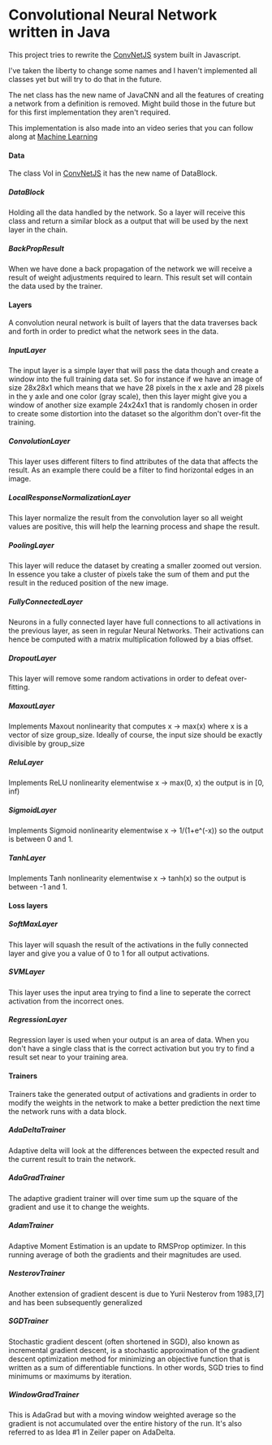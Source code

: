 # Convolutional Neural Network written in Java

This project tries to rewrite the [ConvNetJS](https://github.com/karpathy/convnetjs) system built in Javascript.

I've taken the liberty to change some names and I haven't implemented all classes yet but will try to do that in the future.

The net class has the new name of JavaCNN and all the features of creating a network from a definition is removed. Might build those in the future but for this first implementation they aren't required.

This implementation is also made into an video series that you can follow along at [Machine Learning](https://www.youtube.com/playlist?list=PLP2v7zU48xOLt9Hqiu3j3PdBV5cKgqio7)

#### Data
The class Vol in [ConvNetJS](https://github.com/karpathy/convnetjs) it has the new name of DataBlock.

##### DataBlock
Holding all the data handled by the network. So a layer will receive this class and return a similar block as a output that will be used by the next layer in the chain.

##### BackPropResult
When we have done a back propagation of the network we will receive a result of weight adjustments required to learn. This result set will contain the data used by the trainer.

#### Layers
A convolution neural network is built of layers that the data traverses back and forth in order to predict what the network sees in the data.

##### InputLayer
The input layer is a simple layer that will pass the data though and create a window into the full training data set. So for instance if we have an image of size 28x28x1 which means that we have 28 pixels in the x axle and 28 pixels in the y axle and one color (gray scale), then this layer might give you a window of another size example 24x24x1 that is randomly chosen in order to create some distortion into the dataset so the algorithm don't over-fit the training.

##### ConvolutionLayer
This layer uses different filters to find attributes of the data that affects the result. As an example there could be a filter to find horizontal edges in an image.

##### LocalResponseNormalizationLayer
This layer normalize the result from the convolution layer so all weight values are positive, this will help the learning process and shape the result.

##### PoolingLayer
This layer will reduce the dataset by creating a smaller zoomed out version. In essence you take a cluster of pixels take the sum of them and put the result in the reduced position of the new image.

##### FullyConnectedLayer
Neurons in a fully connected layer have full connections to all activations in the previous layer, as seen in regular Neural Networks. Their activations can hence be computed with a matrix multiplication followed by a bias offset.

##### DropoutLayer
This layer will remove some random activations in order to defeat over-fitting.

##### MaxoutLayer
Implements Maxout nonlinearity that computes x -> max(x) where x is a vector of size group_size. Ideally of course, the input size should be exactly divisible by group_size

##### ReluLayer
Implements ReLU nonlinearity elementwise x -> max(0, x) the output is in [0, inf)

##### SigmoidLayer
Implements Sigmoid nonlinearity elementwise x -> 1/(1+e^(-x)) so the output is between 0 and 1.

##### TanhLayer
Implements Tanh nonlinearity elementwise x -> tanh(x) so the output is between -1 and 1.

#### Loss layers

##### SoftMaxLayer
This layer will squash the result of the activations in the fully connected layer and give you a value of 0 to 1 for all output activations.

##### SVMLayer
This layer uses the input area trying to find a line to seperate the correct activation from the incorrect ones.

##### RegressionLayer
Regression layer is used when your output is an area of data. When you don't have a single class that is the correct activation but you try to find a result set near to your training area.

#### Trainers
Trainers take the generated output of activations and gradients in order to modify the weights in the network to make a better prediction the next time the network runs with a data block.

##### AdaDeltaTrainer
Adaptive delta will look at the differences between the expected result and the current result to train the network.

##### AdaGradTrainer
The adaptive gradient trainer will over time sum up the square of the gradient and use it to change the weights.

##### AdamTrainer
Adaptive Moment Estimation is an update to RMSProp optimizer. In this running average of both the gradients and their magnitudes are used.

##### NesterovTrainer
Another extension of gradient descent is due to Yurii Nesterov from 1983,[7] and has been subsequently generalized

##### SGDTrainer
Stochastic gradient descent (often shortened in SGD), also known as incremental gradient descent, is a stochastic approximation of the gradient descent optimization method for minimizing an objective function that is written as a sum of differentiable functions. In other words, SGD tries to find minimums or maximums by iteration.

##### WindowGradTrainer
This is AdaGrad but with a moving window weighted average so the gradient is not accumulated over the entire history of the run. It's also referred to as Idea #1 in Zeiler paper on AdaDelta.
